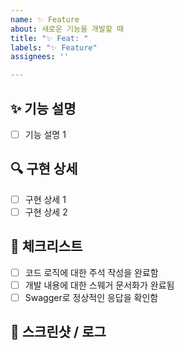 ```yaml
---
name: ✨ Feature
about: 새로운 기능을 개발할 때
title: "✨ Feat: "
labels: "✨ Feature"
assignees: ''

---
```


## ✨ 기능 설명

- [ ] 기능 설명 1

## 🔍 구현 상세

- [ ] 구현 상세 1
- [ ] 구현 상세 2

## 📌 체크리스트

- [ ] 코드 로직에 대한 주석 작성을 완료함
- [ ] 개발 내용에 대한 스웨거 문서화가 완료됨
- [ ] Swagger로 정상적인 응답을 확인함

## 📸 스크린샷 / 로그